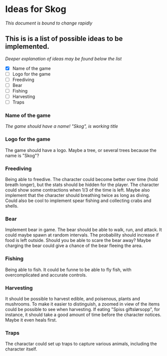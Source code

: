 # Ideas for Skog
_This document is bound to change rapidly_

## This is is a list of possible ideas to be implemented.
_Deeper explanation of ideas may be found below the list_
- [x] Name of the game
- [ ] Logo for the game
- [ ] Freediving
- [ ] Bear
- [ ] Fishing
- [ ] Harvesting
- [ ] Traps

### Name of the game
_The game should have a name! "Skog", is working title_

### Logo for the game
The game should have a logo. Maybe a tree, or several trees because the name is "Skog"?

### Freediving
Being able to freedive. The character could become better over time (hold breath longer), but the stats should be hidden for the player. The character could show some contractions when 1/3 of the time is left. Maybe also implement that the character should breathing twice as long as diving.
Could also be cool to implement spear fishing and collecting crabs and shells.

### Bear
Implement bear in game. The bear should be able to walk, run, and attack. It could maybe spawn at random intervals. The probability should increase if food is left outside. Should you be able to scare the bear away? Maybe charging the bear could give a chance of the bear fleeing the area.


### Fishing
Being able to fish. It could be funne to be able to fly fish, with overcomplicated and accurate controls.

### Harvesting
It should be possible to harvest edible, and poisenous, plants and mushrooms. To make it easier to distinguish, a zoomed in view of the items could be possible to see when harvesting. If eating "Spiss giftslørsopp", for instance, it should take a good amount of time before the character notices. Maybe it even heals first.


### Traps
The charactar could set up traps to capture various animals, including the character itself.
